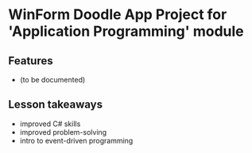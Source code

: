 # WinForm Doodle App Project for 'Application Programming' module

## Features
- (to be documented)

## Lesson takeaways
- improved C# skills
- improved problem-solving
- intro to event-driven programming




